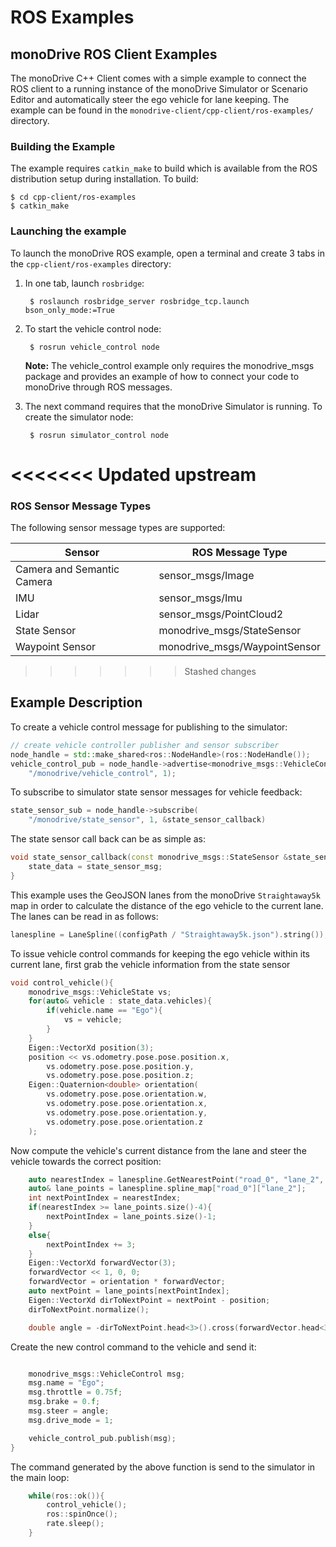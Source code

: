 # ROS Examples

## monoDrive ROS Client Examples

The monoDrive C++ Client comes with a simple example to connect the ROS client
to a running instance of the monoDrive Simulator or Scenario Editor and 
automatically steer the ego vehicle for lane keeping. The example can be found
in the `monodrive-client/cpp-client/ros-examples/` directory. 

### Building the Example

The example requires `catkin_make` to build which is available from the ROS 
distribution setup during installation. To build:

    $ cd cpp-client/ros-examples
    $ catkin_make

### Launching the example

To launch the monoDrive ROS example, open a terminal and create 3 tabs in the 
`cpp-client/ros-examples` directory:

1. In one tab, launch `rosbridge`: 

        $ roslaunch rosbridge_server rosbridge_tcp.launch bson_only_mode:=True

2. To start the vehicle control node:

        $ rosrun vehicle_control node

    **Note:** The vehicle_control example only requires the monodrive_msgs package 
    and provides an example of how to connect your code to monoDrive through ROS 
    messages.

3. The next command requires that the monoDrive Simulator is running. To create the simulator node:

        $ rosrun simulator_control node

<<<<<<< Updated upstream
=======
### ROS Sensor Message Types

The following sensor message types are supported:

| Sensor | ROS Message Type |
| ------------ | ---------- | 
| Camera and Semantic Camera | sensor_msgs/Image |
| IMU | sensor_msgs/Imu |
| Lidar | sensor_msgs/PointCloud2 |
| State Sensor| monodrive_msgs/StateSensor |
| Waypoint Sensor| monodrive_msgs/WaypointSensor |

>>>>>>> Stashed changes
## Example Description

To create a vehicle control message for publishing to the simulator:

```cpp
// create vehicle controller publisher and sensor subscriber
node_handle = std::make_shared<ros::NodeHandle>(ros::NodeHandle());
vehicle_control_pub = node_handle->advertise<monodrive_msgs::VehicleControl>(
    "/monodrive/vehicle_control", 1);
```

To subscribe to simulator state sensor messages for vehicle feedback:
```cpp
state_sensor_sub = node_handle->subscribe(
    "/monodrive/state_sensor", 1, &state_sensor_callback)
```

The state sensor call back can be as simple as:

```cpp
void state_sensor_callback(const monodrive_msgs::StateSensor &state_sensor_msg){
    state_data = state_sensor_msg;
}
```

This example uses the GeoJSON lanes from the monoDrive `Straightaway5k` map in 
order to calculate the distance of the ego vehicle to the current lane. The 
lanes can be read in as follows:

```cpp
lanespline = LaneSpline((configPath / "Straightaway5k.json").string());
```

To issue vehicle control commands for keeping the ego vehicle within its current 
lane, first grab the vehicle information from the state sensor

```cpp
void control_vehicle(){
    monodrive_msgs::VehicleState vs;
    for(auto& vehicle : state_data.vehicles){
        if(vehicle.name == "Ego"){
            vs = vehicle;
        }
    }
    Eigen::VectorXd position(3);
    position << vs.odometry.pose.pose.position.x,
        vs.odometry.pose.pose.position.y,
        vs.odometry.pose.pose.position.z;
    Eigen::Quaternion<double> orientation(
        vs.odometry.pose.pose.orientation.w,
        vs.odometry.pose.pose.orientation.x,
        vs.odometry.pose.pose.orientation.y,
        vs.odometry.pose.pose.orientation.z
    );
```

Now compute the vehicle's current distance from the lane and steer the vehicle 
towards the correct position:

```cpp
    auto nearestIndex = lanespline.GetNearestPoint("road_0", "lane_2", position);
    auto& lane_points = lanespline.spline_map["road_0"]["lane_2"];
    int nextPointIndex = nearestIndex;
    if(nearestIndex >= lane_points.size()-4){
        nextPointIndex = lane_points.size()-1;
    }
    else{
        nextPointIndex += 3;
    }
    Eigen::VectorXd forwardVector(3);
    forwardVector << 1, 0, 0;
    forwardVector = orientation * forwardVector;
    auto nextPoint = lane_points[nextPointIndex];
    Eigen::VectorXd dirToNextPoint = nextPoint - position;
    dirToNextPoint.normalize();

    double angle = -dirToNextPoint.head<3>().cross(forwardVector.head<3>())[2];
```

Create the new control command to the vehicle and send it:

```cpp

    monodrive_msgs::VehicleControl msg;
    msg.name = "Ego";
    msg.throttle = 0.75f;
    msg.brake = 0.f;
    msg.steer = angle;
    msg.drive_mode = 1;

    vehicle_control_pub.publish(msg);
}
```

The command generated by the above function is send to the simulator in the 
main loop:

```cpp
    while(ros::ok()){
        control_vehicle();
        ros::spinOnce();
        rate.sleep();
    }
```
